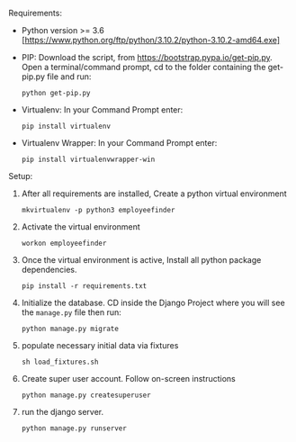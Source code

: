 Requirements:
- Python version >= 3.6 [https://www.python.org/ftp/python/3.10.2/python-3.10.2-amd64.exe]

- PIP:
	Download the script, from https://bootstrap.pypa.io/get-pip.py.
	Open a terminal/command prompt, cd to the folder containing the get-pip.py file and run:

	```python get-pip.py```

- Virtualenv:
	In your Command Prompt enter:

	```pip install virtualenv```

- Virtualenv Wrapper:
	In your Command Prompt enter:
	
	```pip install virtualenvwrapper-win```

Setup:

1. After all requirements are installed, Create a python virtual environment

	```mkvirtualenv -p python3 employeefinder```

2. Activate the virtual environment
	
	```workon employeefinder```

3. Once the virtual environment is active, Install all python package dependencies.

	```pip install -r requirements.txt```

4. Initialize the database. CD inside the Django Project where you will see the `manage.py` file then run:
	
	```python manage.py migrate```

5. populate necessary initial data via fixtures

	```sh load_fixtures.sh```

6. Create super user account. Follow on-screen instructions

	```python manage.py createsuperuser```

7. run the django server.

	```python manage.py runserver```

